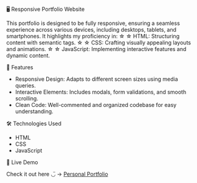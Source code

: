 🖥️ Responsive Portfolio Website

This portfolio is designed to be fully responsive, ensuring a seamless experience across various devices, including desktops, tablets, and smartphones. It highlights my proficiency in:
☆ ☆ HTML: Structuring content with semantic tags.
☆ ☆ CSS: Crafting visually appealing layouts and animations.
☆ ☆ JavaScript: Implementing interactive features and dynamic content.

🚀 Features

- Responsive Design: Adapts to different screen sizes using media queries.
- Interactive Elements: Includes modals, form validations, and smooth scrolling.
- Clean Code: Well-commented and organized codebase for easy understanding.

🛠️ Technologies Used
- HTML
- CSS 
- JavaScript

🔗 Live Demo

Check it out here ◡̈ → [Personal Portfolio](https://personal-portfolio-omega-sable-48.vercel.app)
